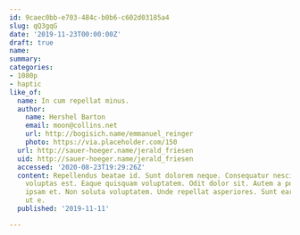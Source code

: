 ```yaml
---
id: 9caec0bb-e703-484c-b0b6-c602d03185a4
slug: qQ3gqG
date: '2019-11-23T00:00:00Z'
draft: true
name: 
summary: 
categories:
- 1080p
- haptic
like_of:
  name: In cum repellat minus.
  author:
    name: Hershel Barton
    email: moon@collins.net
    url: http://bogisich.name/emmanuel_reinger
    photo: https://via.placeholder.com/150
  url: http://sauer-hoeger.name/jerald_friesen
  uid: http://sauer-hoeger.name/jerald_friesen
  accessed: '2020-08-23T19:29:26Z'
  content: Repellendus beatae id. Sunt dolorem neque. Consequatur nesciunt cum. Quia
    voluptas est. Eaque quisquam voluptatem. Odit dolor sit. Autem a porro. Voluptatem
    ipsam et. Non soluta voluptatem. Unde repellat asperiores. Sunt earum eaque. Temporibus
    ut e.
  published: '2019-11-11'

---
```



